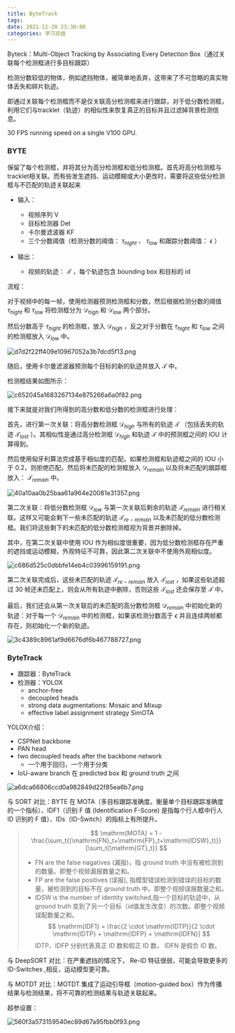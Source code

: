 ```yaml
---
title: ByteTrack
tags: 
date: 2021-12-20 23:30:00
categories: 学习总结
---
```



Byteck：Multi-Object Tracking by Associating Every Detection Box（通过关联每个检测框进行多目标跟踪）

检测分数较低的物体，例如遮挡物体，被简单地丢弃，这带来了不可忽略的真实物体丢失和碎片轨迹。

即通过关联每个检测框而不是仅关联高分检测框来进行跟踪，对于低分数检测框，利用它们与tracklet（轨迹）的相似性来恢复真正的目标并且过滤掉背景检测信息。

30 FPS running speed on a single V100 GPU.


### BYTE

保留了每个检测框，并将其分为高分检测框和低分检测框。首先将高分检测框与tracklet相关联。而有些发生遮挡、运动模糊或大小更改时，需要将这些低分检测框与不匹配的轨迹关联起来

- 输入：
    - 视频序列 $\mathsf{V}$
    - 目标检测器 Det
    - 卡尔曼滤波器 KF
    - 三个分数阈值（检测分数的阈值： $\tau_{hight}$ 、 $\tau_{low}$ 和跟踪分数阈值： $\epsilon$ ）

- 输出：
    - 视频的轨迹： $\mathcal{T}$ ，每个轨迹包含 bounding box 和目标的 id


流程：

对于视频中的每一帧，使用检测器预测检测框和分数，然后根据检测分数的阈值 $\tau_{hight}$ 和 $\tau_{low}$ 将检测框分为 $\mathcal{D}_{high}$ 和 $\mathcal{D}_{low}$ 两个部分。

然后分数高于 $\tau_{hight}$ 的检测框，放入 $\mathcal{D}_{high}$ ，反之对于分数在  $\tau_{hight}$ 和 $\tau_{low}$ 之间的检测框放入 $\mathcal{D}_{low}$ 中。

![d7d2f22ff409e10967052a3b7dcd5f13.png](https://runcoderhang.github.io/thumbnails/388c7ac0dcb742d0b4670db45cb753ad.png)

随后，使用卡尔曼滤波器预测每个目标的新的轨迹并放入 $\mathcal{T}$ 中。

检测框结果如图所示：

![c652045a1683267134e875266a6a0f82.png](https://runcoderhang.github.io/thumbnails/7c9f6d16abbb4368a4b55414c6391268.png)



接下来就是对我们所得到的高分数和低分数的检测框进行处理：

首先，进行第一次关联：将高分数检测框 $\mathcal{D}_{high}$ 与所有的轨迹 $\mathcal{T}$ （包括丢失的轨迹 $\mathcal{T}_{lost}$ ）。其相似性是通过高分检测框 $\mathcal{D}_{high}$ 和轨迹 $\mathcal{T}$ 中的预测框之间的 IOU 计算得到。

然后使用匈牙利算法完成基于相似度的匹配。如果检测框和轨迹框之间的 IOU 小于 0.2，则拒绝匹配。然后将未匹配的检测框放入 $\mathcal{D}_{remain}$ 以及将未匹配的跟踪框放入： $\mathcal{T}_{remain}$ 中。

![40a10aa0b25baa61a964e20081e31357.png](https://runcoderhang.github.io/thumbnails/1bb412766a854a66a17ba511c7c0665b.png)

第二次关联：将低分数检测框 $\mathcal{D}_{low}$ 与第一次关联后剩余的轨迹 $\mathcal{T}_{remain}$ 进行相关联。这样又可能会剩下一些未匹配的轨迹 $\mathcal{T}_{re-remain}$ 以及未匹配的低分数检测框。我们将这些剩下的未匹配的低分数检测框视为背景并删除掉。

其中，在第二次关联中使用 IOU 作为相似度很重要，因为低分数检测框存在严重的遮挡或运动模糊，外观特征不可靠，因此第二次关联中不使用外观相似度。

![c686d525c0dbbfe14eb4c03996159191.png](https://runcoderhang.github.io/thumbnails/de4e7f0d47cf483e8e4ca7be1194bb4b.png)


第二次关联完成后，这些未匹配的轨迹 $\mathcal{T}_{re-remain}$ 放入 $\mathcal{T}_{lost}$ ，如果这些轨迹超过 30 帧还未匹配上，则会从所有轨迹中删除，否则这些 $\mathcal{T}_{lost}$ 还会保存至 $\mathcal{T}$ 中。

最后，我们还会从第一次关联后的未匹配的高分数检测框 $\mathcal{D}_{remain}$ 中初始化新的轨迹：对于每一个 $\mathcal{D}_{remain}$ 中的检测框，如果该检测分数高于 $\epsilon$ 并且连续两帧都存在，则初始化一个新的轨迹。


![3c4389c8961af9d6676df6b467788727.png](https://runcoderhang.github.io/thumbnails/1dba8a4c87f74d459d638dd6e3741a21.png)


### ByteTrack

- 跟踪器：ByteTrack
- 检测器：YOLOX
    - anchor-free
    - decoupled heads
    - strong data augmentations: Mosaic and Mixup
    - effective label assignment strategy SimOTA


YOLOX介绍：

- CSPNet backbone
- PAN head
- two decoupled heads after the backbone network
    - 一个用于回归，一个用于分类
- IoU-aware branch 在 predicted box 和 ground truth 之间


![a6dca66806ccd0a982849d22f85ea6b7.png](https://runcoderhang.github.io/thumbnails/96c64c9cc3b2436eaaf0d2d484a16f1f.png)

与 SORT 对比：BYTE 在 MOTA（多目标跟踪准确度。衡量单个目标跟踪准确度的一个指标）、IDF1（识别 F 值 (Identification F-Score) 是指每个行人框中行人 ID 识别的 F 值）、IDs（ID-Switch）的指标上有所提升。

>$$
\mathrm{MOTA} = 1 - \frac{\sum_t{(\mathrm{FN}_t+\mathrm{FP}_t+\mathrm{IDSW}_t)}}{\sum_t{\mathrm{GT}_t}}
>$$
> - $\mathrm{FN}$ are the false nagatives (漏报)，指 ground truth 中没有被检测到的数量。即整个视频漏报数量之和。
> - $\mathrm{FP}$ are the false positives (误报), 指模型错误检测到错误的目标的数量，被检测到的目标不在 ground truth 中。即整个视频误报数量之和。
> - $\mathrm{IDSW}$ is the number of identity switched,指一个目标的轨迹中，从 ground truth 变到了另一个目标（id值发生改变）的次数。即整个视频误配数量之和。
>$$
\mathrm{IDF1} = \frac{2 \cdot \mathrm{IDTP}}{2 \cdot \mathrm{IDTP} + \mathrm{IDFP} + \mathrm{IDFN}}
>$$
>IDTP、IDFP 分别代表真正 ID 数和假正 ID 数， IDFN 是假负 ID 数。

与 DeepSORT 对比：在严重遮挡的情况下， Re-ID 特征很弱，可能会导致更多的 ID-Switches ,相反，运动模型更可靠。


与 MOTDT 对比：MOTDT 集成了运动引导框（motion-guided box）作为传播结果与检测结果，将不可靠的检测结果与轨迹关联起来。

超参设置：

![560f3a573159540ec89d67a95fbb0f93.png](https://runcoderhang.github.io/thumbnails/1bcf2429e99e4c43a55af53d40c029bc.png)

